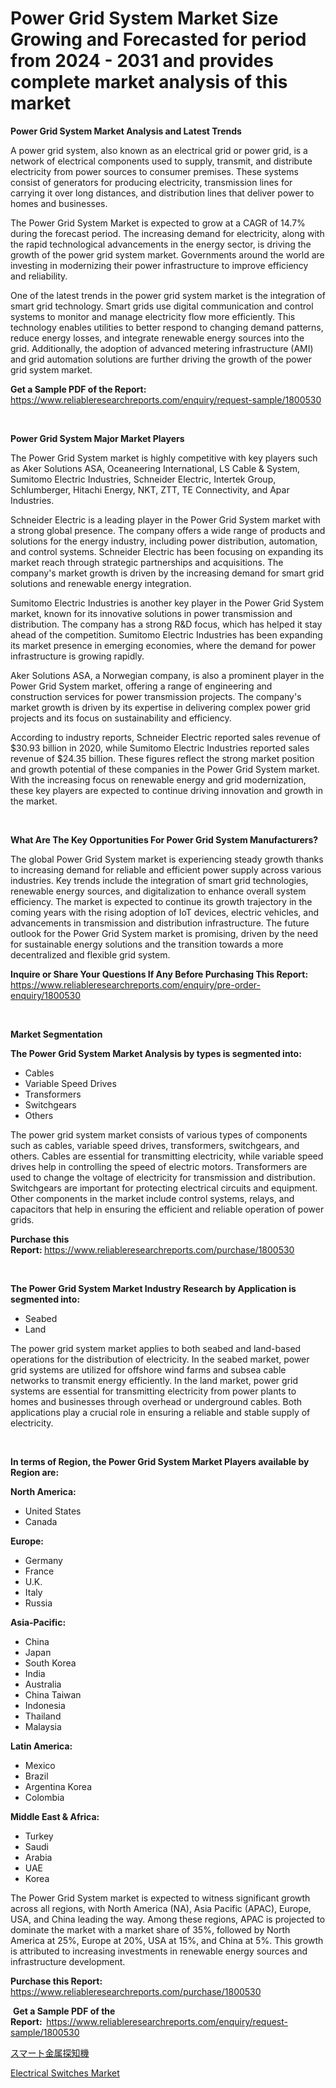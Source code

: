 <p><h1>Power Grid System Market Size Growing and Forecasted for period from 2024 - 2031 and provides complete market analysis of this market</h1></p><p><strong>Power Grid System Market Analysis and Latest Trends</strong></p>
<p><p>A power grid system, also known as an electrical grid or power grid, is a network of electrical components used to supply, transmit, and distribute electricity from power sources to consumer premises. These systems consist of generators for producing electricity, transmission lines for carrying it over long distances, and distribution lines that deliver power to homes and businesses.</p><p>The Power Grid System Market is expected to grow at a CAGR of 14.7% during the forecast period. The increasing demand for electricity, along with the rapid technological advancements in the energy sector, is driving the growth of the power grid system market. Governments around the world are investing in modernizing their power infrastructure to improve efficiency and reliability.</p><p>One of the latest trends in the power grid system market is the integration of smart grid technology. Smart grids use digital communication and control systems to monitor and manage electricity flow more efficiently. This technology enables utilities to better respond to changing demand patterns, reduce energy losses, and integrate renewable energy sources into the grid. Additionally, the adoption of advanced metering infrastructure (AMI) and grid automation solutions are further driving the growth of the power grid system market.</p></p>
<p><strong>Get a Sample PDF of the Report:&nbsp;</strong> <a href="https://www.reliableresearchreports.com/enquiry/request-sample/1800530">https://www.reliableresearchreports.com/enquiry/request-sample/1800530</a></p>
<p>&nbsp;</p>
<p><strong>Power Grid System Major Market Players</strong></p>
<p><p>The Power Grid System market is highly competitive with key players such as Aker Solutions ASA, Oceaneering International, LS Cable & System, Sumitomo Electric Industries, Schneider Electric, Intertek Group, Schlumberger, Hitachi Energy, NKT, ZTT, TE Connectivity, and Apar Industries.</p><p>Schneider Electric is a leading player in the Power Grid System market with a strong global presence. The company offers a wide range of products and solutions for the energy industry, including power distribution, automation, and control systems. Schneider Electric has been focusing on expanding its market reach through strategic partnerships and acquisitions. The company's market growth is driven by the increasing demand for smart grid solutions and renewable energy integration.</p><p>Sumitomo Electric Industries is another key player in the Power Grid System market, known for its innovative solutions in power transmission and distribution. The company has a strong R&D focus, which has helped it stay ahead of the competition. Sumitomo Electric Industries has been expanding its market presence in emerging economies, where the demand for power infrastructure is growing rapidly.</p><p>Aker Solutions ASA, a Norwegian company, is also a prominent player in the Power Grid System market, offering a range of engineering and construction services for power transmission projects. The company's market growth is driven by its expertise in delivering complex power grid projects and its focus on sustainability and efficiency.</p><p>According to industry reports, Schneider Electric reported sales revenue of $30.93 billion in 2020, while Sumitomo Electric Industries reported sales revenue of $24.35 billion. These figures reflect the strong market position and growth potential of these companies in the Power Grid System market. With the increasing focus on renewable energy and grid modernization, these key players are expected to continue driving innovation and growth in the market.</p></p>
<p>&nbsp;</p>
<p><strong>What Are The Key Opportunities For Power Grid System Manufacturers?</strong></p>
<p><p>The global Power Grid System market is experiencing steady growth thanks to increasing demand for reliable and efficient power supply across various industries. Key trends include the integration of smart grid technologies, renewable energy sources, and digitalization to enhance overall system efficiency. The market is expected to continue its growth trajectory in the coming years with the rising adoption of IoT devices, electric vehicles, and advancements in transmission and distribution infrastructure. The future outlook for the Power Grid System market is promising, driven by the need for sustainable energy solutions and the transition towards a more decentralized and flexible grid system.</p></p>
<p><strong>Inquire or Share Your Questions If Any Before Purchasing This Report:</strong> <a href="https://www.reliableresearchreports.com/enquiry/pre-order-enquiry/1800530">https://www.reliableresearchreports.com/enquiry/pre-order-enquiry/1800530</a></p>
<p>&nbsp;</p>
<p><strong>Market Segmentation</strong></p>
<p><strong>The Power Grid System Market Analysis by types is segmented into:</strong></p>
<p><ul><li>Cables</li><li>Variable Speed Drives</li><li>Transformers</li><li>Switchgears</li><li>Others</li></ul></p>
<p><p>The power grid system market consists of various types of components such as cables, variable speed drives, transformers, switchgears, and others. Cables are essential for transmitting electricity, while variable speed drives help in controlling the speed of electric motors. Transformers are used to change the voltage of electricity for transmission and distribution. Switchgears are important for protecting electrical circuits and equipment. Other components in the market include control systems, relays, and capacitors that help in ensuring the efficient and reliable operation of power grids.</p></p>
<p><strong>Purchase this Report:&nbsp;</strong><a href="https://www.reliableresearchreports.com/purchase/1800530">https://www.reliableresearchreports.com/purchase/1800530</a></p>
<p>&nbsp;</p>
<p><strong>The Power Grid System Market Industry Research by Application is segmented into:</strong></p>
<p><ul><li>Seabed</li><li>Land</li></ul></p>
<p><p>The power grid system market applies to both seabed and land-based operations for the distribution of electricity. In the seabed market, power grid systems are utilized for offshore wind farms and subsea cable networks to transmit energy efficiently. In the land market, power grid systems are essential for transmitting electricity from power plants to homes and businesses through overhead or underground cables. Both applications play a crucial role in ensuring a reliable and stable supply of electricity.</p></p>
<p>&nbsp;</p>
<p><strong>In terms of Region, the Power Grid System Market Players available by Region are:</strong></p>
<p>
    <p> <strong> North America: </strong>
        <ul>
            <li>United States</li>
            <li>Canada</li>
        </ul>
        </p> 
    <p> <strong> Europe: </strong>
        <ul>
            <li>Germany</li>
            <li>France</li>
            <li>U.K.</li>
            <li>Italy</li>
            <li>Russia</li>
        </ul>
        </p> 
    <p> <strong> Asia-Pacific: </strong>
        <ul>
            <li>China</li>
            <li>Japan</li>
            <li>South Korea</li>
            <li>India</li>
            <li>Australia</li>
            <li>China Taiwan</li>
            <li>Indonesia</li>
            <li>Thailand</li>
            <li>Malaysia</li>
        </ul>
        </p> 
    <p> <strong> Latin America: </strong>
        <ul>
            <li>Mexico</li>
            <li>Brazil</li>
            <li>Argentina Korea</li>
            <li>Colombia</li>
        </ul>
        </p> 
    <p> <strong> Middle East & Africa: </strong>
        <ul>
            <li>Turkey</li>
            <li>Saudi</li>
            <li>Arabia</li>
            <li>UAE</li>
            <li>Korea</li>
        </ul>
    </p>
    </p>
<p><p>The Power Grid System market is expected to witness significant growth across all regions, with North America (NA), Asia Pacific (APAC), Europe, USA, and China leading the way. Among these regions, APAC is projected to dominate the market with a market share of 35%, followed by North America at 25%, Europe at 20%, USA at 15%, and China at 5%. This growth is attributed to increasing investments in renewable energy sources and infrastructure development.</p></p>
<p><strong>Purchase this Report: </strong><a href="https://www.reliableresearchreports.com/purchase/1800530">https://www.reliableresearchreports.com/purchase/1800530</a></p>
<p>&nbsp;<strong>Get a Sample PDF of the Report:&nbsp;&nbsp;</strong><a href="https://www.reliableresearchreports.com/enquiry/request-sample/1800530">https://www.reliableresearchreports.com/enquiry/request-sample/1800530</a></p>
<p><strong></strong></p>
<p><p><a href="https://github.com/mreklxf44233/Market-Research-Report-List-1/blob/main/149173216205.md">スマート金属探知機</a></p><p><a href="https://github.com/CliffMedina6/Market-Research-Report-List-4/blob/main/electrical-switches-market.md">Electrical Switches Market</a></p></p>